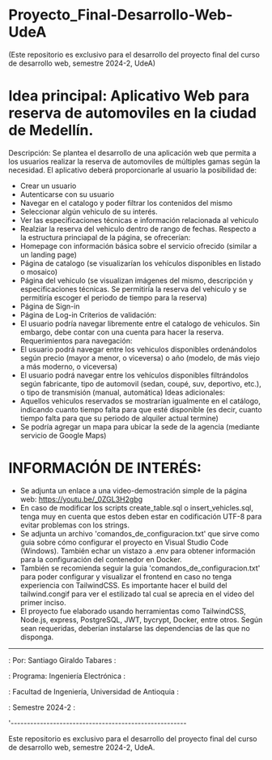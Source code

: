 # Proyecto_Final-Desarrollo-Web-UdeA
(Este repositorio es exclusivo para el desarrollo del proyecto final del curso de desarrollo web, semestre 2024-2, UdeA)
# Idea principal: Aplicativo Web para reserva de automoviles en la ciudad de Medellín.
Descripción: Se plantea el desarrollo de una aplicación web que permita a los usuarios realizar la reserva de automoviles
de múltiples gamas según la necesidad.
El aplicativo deberá proporcionarle al usuario la posibilidad de:
- Crear un usuario
- Autenticarse con su usuario
- Navegar en el catalogo y poder filtrar los contenidos del mismo
- Seleccionar algún vehiculo de su interés.
- Ver las especificaciones técnicas e información relacionada al vehiculo
- Realziar la reserva del vehiculo dentro de rango de fechas.
Respecto a la estructura princiapal de la página, se ofrecerían:
- Homepage con información básica sobre el servicio ofrecido (similar a un landing page)
- Página de catalogo (se visualizarían los vehículos disponibles en listado o mosaico)
- Página del vehiculo (se visualizan imágenes del mismo, descripción y especificaciones técnicas. Se permitiría la reserva del vehiculo y se permitiría escoger el periodo de tiempo para la reserva)
- Página de Sign-in
- Página de Log-in
Criterios de validación:
- El usuario podría navegar libremente entre el catalogo de vehiculos. Sin embargo, debe contar con una cuenta para hacer la reserva.
Requerimientos para navegación:
- El usuario podrá navegar entre los vehiculos disponibles ordenándolos según precio (mayor a menor, o viceversa) o año (modelo, de más viejo a más moderno, o viceversa)
- El usuario podrá navegar entre los vehículos disponibles filtrándolos según fabricante, tipo de automovil (sedan, coupé, suv, deportivo, etc.), o tipo de transmisión (manual, automática)
Ideas adicionales:
- Aquellos vehiculos reservados se mostrarían igualmente en el catálogo, indicando cuanto tiempo falta para que esté disponible (es decir, cuanto tiempo falta para que su periodo de alquiler actual termine)
- Se podría agregar un mapa para ubicar la sede de la agencia (mediante servicio de Google Maps)


# INFORMACIÓN DE INTERÉS:

* Se adjunta un enlace a una video-demostración simple de la página web: https://youtu.be/_0ZGL3H2gbg 
* En caso de modificar los scripts create_table.sql o insert_vehicles.sql, tenga muy en cuenta que estos deben estar en codificación UTF-8 para evitar problemas con los strings.
* Se adjunta un archivo 'comandos_de_configuracion.txt' que sirve como guia sobre cómo configurar el proyecto en Visual Studio Code (Windows). También echar un vistazo a .env para obtener información para la configuración del contenedor en Docker.
* También se recomienda seguir la guia 'comandos_de_configuracion.txt' para poder configurar y visualizar el frontend en caso no tenga experiencia con TailwindCSS. Es importante hacer el build del tailwind.congif para ver el estilizado tal cual se aprecia en el video del primer inciso.
* El proyecto fue elaborado usando herramientas como TailwindCSS, Node.js, express, PostgreSQL, JWT, bycrypt, Docker, entre otros. Según sean requeridas, deberían instalarse las dependencias de las que no disponga.


_______________________________________________________

:  Por: Santiago Giraldo Tabares                      :

:  Programa: Ingeniería Electrónica                   :

:  Facultad de Ingeniería, Universidad de Antioquia   :

:  Semestre 2024-2                                    :

'------------------------------------------------------

Este repositorio es exclusivo para el desarrollo del proyecto final del curso de desarrollo web, semestre 2024-2, UdeA.
